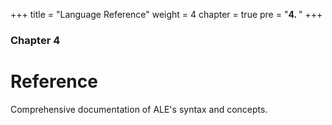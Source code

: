 +++
title = "Language Reference"
weight = 4
chapter = true
pre = "<b>4. </b>"
+++

### Chapter 4

# Reference

Comprehensive documentation of ALE's syntax and concepts.